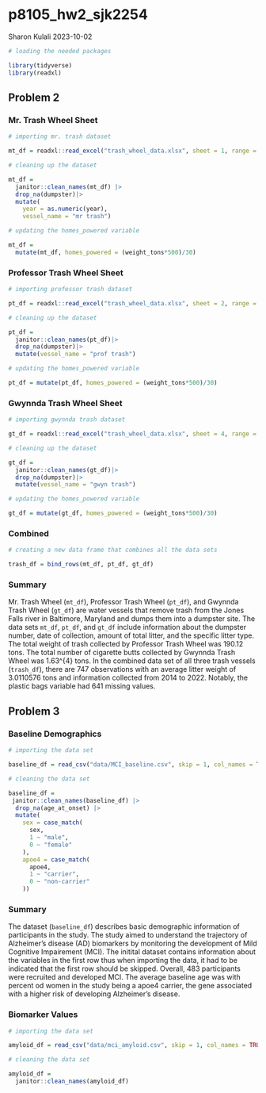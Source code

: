 p8105_hw2_sjk2254
================
Sharon Kulali
2023-10-02

``` r
# loading the needed packages

library(tidyverse)
library(readxl)
```

## Problem 2

### Mr. Trash Wheel Sheet

``` r
# importing mr. trash dataset

mt_df = readxl::read_excel("trash_wheel_data.xlsx", sheet = 1, range = "A2:N550") 
```

``` r
# cleaning up the dataset

mt_df =
  janitor::clean_names(mt_df) |> 
  drop_na(dumpster)|> 
  mutate(
    year = as.numeric(year),
    vessel_name = "mr trash")
```

``` r
# updating the homes_powered variable

mt_df = 
  mutate(mt_df, homes_powered = (weight_tons*500)/30)
```

### Professor Trash Wheel Sheet

``` r
# importing professor trash dataset

pt_df = readxl::read_excel("trash_wheel_data.xlsx", sheet = 2, range = "A2:M97")
```

``` r
# cleaning up the dataset

pt_df =
  janitor::clean_names(pt_df)|> 
  drop_na(dumpster)|> 
  mutate(vessel_name = "prof trash")
```

``` r
# updating the homes_powered variable

pt_df = mutate(pt_df, homes_powered = (weight_tons*500)/30)
```

### Gwynnda Trash Wheel Sheet

``` r
# importing gwynnda trash dataset

gt_df = readxl::read_excel("trash_wheel_data.xlsx", sheet = 4, range = "A2:K110")
```

``` r
# cleaning up the dataset

gt_df =
  janitor::clean_names(gt_df)|> 
  drop_na(dumpster)|> 
  mutate(vessel_name = "gwyn trash") 
```

``` r
# updating the homes_powered variable

gt_df = mutate(gt_df, homes_powered = (weight_tons*500)/30)
```

### Combined

``` r
# creating a new data frame that combines all the data sets

trash_df = bind_rows(mt_df, pt_df, gt_df)
```

### Summary

Mr. Trash Wheel (`mt_df`), Professor Trash Wheel (`pt_df`), and Gwynnda
Trash Wheel (`gt_df`) are water vessels that remove trash from the Jones
Falls river in Baltimore, Maryland and dumps them into a dumpster site.
The data sets `mt_df`, `pt_df`, and `gt_df` include information about
the dumpster number, date of collection, amount of total litter, and the
specific litter type. The total weight of trash collected by Professor
Trash Wheel was 190.12 tons. The total number of cigarette butts
collected by Gwynnda Trash Wheel was 1.63^{4} tons. In the combined data
set of all three trash vessels (`trash_df`), there are 747 observations
with an average litter weight of 3.0110576 tons and information
collected from 2014 to 2022. Notably, the plastic bags variable had 641
missing values.

## Problem 3

### Baseline Demographics

``` r
# importing the data set

baseline_df = read_csv("data/MCI_baseline.csv", skip = 1, col_names = TRUE)
```

``` r
# cleaning the data set

baseline_df =
 janitor::clean_names(baseline_df) |> 
  drop_na(age_at_onset) |> 
  mutate(
    sex = case_match(
      sex,
      1 ~ "male",
      0 ~ "female"
    ),
    apoe4 = case_match(
      apoe4,
      1 ~ "carrier",
      0 ~ "non-carrier"
    )) 
```

### Summary

The dataset (`baseline_df`) describes basic demographic information of
participants in the study. The study aimed to understand the trajectory
of Alzheimer’s disease (AD) biomarkers by monitoring the development of
Mild Cognitive Impairement (MCI). The initital dataset contains
information about the variables in the first row thus when importing the
data, it had to be indicated that the first row should be skipped.
Overall, 483 participants were recruited and developed MCI. The average
baseline age was with percent od women in the study being a apoe4
carrier, the gene associated with a higher risk of developing
Alzheimer’s disease.

### Biomarker Values

``` r
# importing the data set

amyloid_df = read_csv("data/mci_amyloid.csv", skip = 1, col_names = TRUE)
```

``` r
# cleaning the data set

amyloid_df =
  janitor::clean_names(amyloid_df)
```
